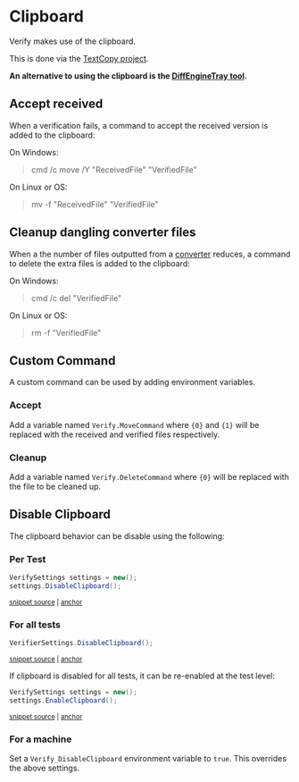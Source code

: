 <!--
GENERATED FILE - DO NOT EDIT
This file was generated by [MarkdownSnippets](https://github.com/SimonCropp/MarkdownSnippets).
Source File: /docs/mdsource/clipboard.source.md
To change this file edit the source file and then run MarkdownSnippets.
-->

# Clipboard

Verify makes use of the clipboard.

This is done via the [TextCopy project](https://github.com/CopyText/TextCopy).

**An alternative to using the clipboard is the [DiffEngineTray tool](https://github.com/VerifyTests/DiffEngine/blob/master/docs/tray.md).**

## Accept received

When a verification fails, a command to accept the received version is added to the clipboard:

On Windows:

> cmd /c move /Y "ReceivedFile" "VerifiedFile"

On Linux or OS:

> mv -f "ReceivedFile" "VerifiedFile"


## Cleanup dangling converter files

When a the number of files outputted from a [converter](converter.mc) reduces, a command to delete the extra files is added to the clipboard:

On Windows:

> cmd /c del "VerifiedFile"

On Linux or OS:

> rm -f "VerifiedFile"


## Custom Command

A custom command can be used by adding environment variables.


### Accept

Add a variable named `Verify.MoveCommand` where `{0}` and `{1}` will be replaced with the received and verified files respectively.


### Cleanup

Add a variable named `Verify.DeleteCommand` where `{0}` will be replaced with the file to be cleaned up.


## Disable Clipboard

The clipboard behavior can be disable using the following:


### Per Test

<!-- snippet: DisableClipboard -->
<a id='snippet-disableclipboard'></a>
```cs
VerifySettings settings = new();
settings.DisableClipboard();
```
<sup><a href='/src/Verify.Tests/Snippets/Snippets.cs#L39-L44' title='Snippet source file'>snippet source</a> | <a href='#snippet-disableclipboard' title='Start of snippet'>anchor</a></sup>
<!-- endSnippet -->


### For all tests

<!-- snippet: DisableClipboardGlobal -->
<a id='snippet-disableclipboardglobal'></a>
```cs
VerifierSettings.DisableClipboard();
```
<sup><a href='/src/Verify.Tests/Snippets/Snippets.cs#L74-L78' title='Snippet source file'>snippet source</a> | <a href='#snippet-disableclipboardglobal' title='Start of snippet'>anchor</a></sup>
<!-- endSnippet -->

If clipboard is disabled for all tests, it can be re-enabled at the test level:

<!-- snippet: EnableClipboard -->
<a id='snippet-enableclipboard'></a>
```cs
VerifySettings settings = new();
settings.EnableClipboard();
```
<sup><a href='/src/Verify.Tests/Snippets/Snippets.cs#L64-L69' title='Snippet source file'>snippet source</a> | <a href='#snippet-enableclipboard' title='Start of snippet'>anchor</a></sup>
<!-- endSnippet -->


### For a machine

Set a `Verify_DisableClipboard` environment variable to `true`. This overrides the above settings.
